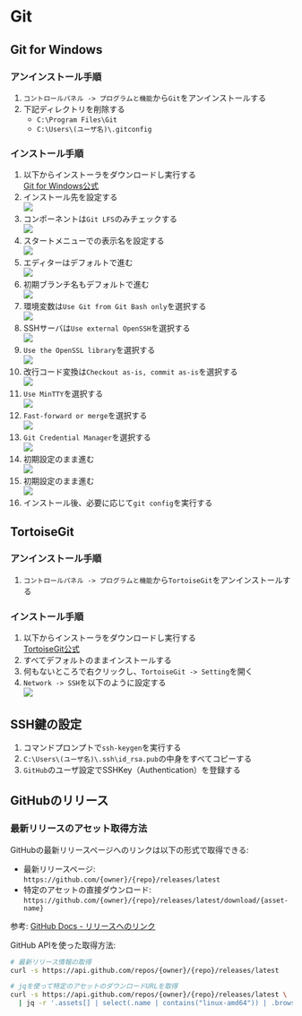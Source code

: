 # Git
## Git for Windows
### アンインストール手順
1. `コントロールパネル -> プログラムと機能`から`Git`をアンインストールする
1. 下記ディレクトリを削除する
    * `C:\Program Files\Git`
    * `C:\Users\(ユーザ名)\.gitconfig`

### インストール手順
1. 以下からインストーラをダウンロードし実行する  
    [Git for Windows公式](https://gitforwindows.org/)  
1. インストール先を設定する  
    ![](./img/1.png)  
1. コンポーネントは`Git LFS`のみチェックする  
    ![](./img/2.png)  
1. スタートメニューでの表示名を設定する  
    ![](./img/3.png)  
1. エディターはデフォルトで進む  
    ![](./img/4.png)  
1. 初期ブランチ名もデフォルトで進む  
    ![](./img/5.png)  
1. 環境変数は`Use Git from Git Bash only`を選択する  
    ![](./img/6.png)  
1. SSHサーバは`Use external OpenSSH`を選択する  
    ![](./img/7.png)  
1. `Use the OpenSSL library`を選択する  
    ![](./img/8.png)  
1. 改行コード変換は`Checkout as-is, commit as-is`を選択する  
    ![](./img/9.png)  
1. `Use MinTTY`を選択する  
    ![](./img/10.png)  
1. `Fast-forward or merge`を選択する  
    ![](./img/11.png)  
1. `Git Credential Manager`を選択する  
    ![](./img/12.png)  
1. 初期設定のまま進む  
    ![](./img/13.png)  
1. 初期設定のまま進む  
    ![](./img/14.png)  
1. インストール後、必要に応じて`git config`を実行する  

## TortoiseGit
### アンインストール手順
1. `コントロールパネル -> プログラムと機能`から`TortoiseGit`をアンインストールする

### インストール手順
1. 以下からインストーラをダウンロードし実行する  
    [TortoiseGit公式](https://tortoisegit.org/download/)  
1. すべてデフォルトのままインストールする
1. 何もないところで右クリックし、`TortoiseGit -> Setting`を開く
1. `Network -> SSH`を以下のように設定する  
    ![](./img/16.png)  

## SSH鍵の設定
1. コマンドプロンプトで`ssh-keygen`を実行する
1. `C:\Users\(ユーザ名)\.ssh\id_rsa.pub`の中身をすべてコピーする
1. `GitHub`のユーザ設定でSSHKey（Authentication）を登録する

## GitHubのリリース
### 最新リリースのアセット取得方法
GitHubの最新リリースページへのリンクは以下の形式で取得できる:
* 最新リリースページ: `https://github.com/{owner}/{repo}/releases/latest`
* 特定のアセットの直接ダウンロード: `https://github.com/{owner}/{repo}/releases/latest/download/{asset-name}`

参考: [GitHub Docs - リリースへのリンク](https://docs.github.com/ja/repositories/releasing-projects-on-github/linking-to-releases)

GitHub APIを使った取得方法:
```bash
# 最新リリース情報の取得
curl -s https://api.github.com/repos/{owner}/{repo}/releases/latest

# jqを使って特定のアセットのダウンロードURLを取得
curl -s https://api.github.com/repos/{owner}/{repo}/releases/latest \
  | jq -r '.assets[] | select(.name | contains("linux-amd64")) | .browser_download_url'
```

